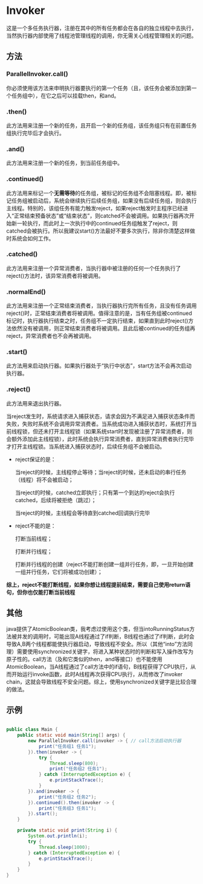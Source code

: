 # Invoker

这是一个多任务执行器，注册在其中的所有任务都会在各自的独立线程中去执行，当然执行器内部使用了线程池管理线程的调用，你无需关心线程管理相关的问题。

## 方法

### ParallelInvoker.call()

你必须使用该方法来申明执行器要执行的第一个任务（且，该任务会被添加到第一个任务组中），在它之后可以挂载then，和and。

### .then()

此方法用来注册一个新的任务，且开启一个新的任务组，该任务组只有在前置任务组执行完毕后才会执行。

### .and()

此方法用来注册一个新的任务，到当前任务组中。

### .continued()

此方法用来标记一个**无需等待**的任务组，被标记的任务组不会阻塞线程。即，被标记任务组被启动后，系统会继续执行后续任务组，如果没有后续任务组，则会执行主线程。特别的，该组任务有能力触发reject，如果reject触发时主程序已经进入“正常结束预备状态”或“结束状态”，则catched不会被调用。如果执行器再次开始新一轮执行，而此时上一次执行中的continued任务组触发了reject，则catched会被执行。所以我建议start()方法最好不要多次执行，除非你清楚这样做时系统会如何工作。

### .catched()

此方法用来注册一个异常消费者，当执行器中被注册的任何一个任务执行了reject()方法时，该异常消费者将被调用。

### .normalEnd()

此方法用来注册一个正常结束消费者，当执行器执行完所有任务，且没有任务调用reject()时，正常结束消费者将被调用。值得注意的是，当有任务组被continued标记时，执行器执行结束之时，任务组不一定执行结束，如果直到此时reject()方法依然没有被调用，则正常结束消费者将被调用。且此后被continued的任务组再reject，异常消费者也不会再被调用。

### .start()

此方法用来启动执行器。如果执行器处于“执行中状态”，start方法不会再次启动执行器。

### .reject()

此方法用来退出执行器。

当reject发生时，系统请求进入捕获状态，请求会因为不满足进入捕获状态条件而失败，失败时系统不会调用异常消费者。当系统成功进入捕获状态时，系统打开当前线程锁，但还未打开主线程锁（如果系统start时发现被注册了异常消费者，则会额外添加此主线程锁），此时系统会执行异常消费者，直到异常消费者执行完毕才打开主线程锁。当系统进入捕获状态时，后续任务组不会被启动。

- reject保证的是：
    
    当reject的时候，主线程停止等待；当reject的时候，还未启动的串行任务（线程）将不会被启动；
    
    当reject的时候，catched立即执行；只有第一个到达的reject会执行catched，后续将被拒绝（跳过）；
    
    当reject的时候，主线程会等待直到catched回调执行完毕

- reject不能的是：

    打断当前线程；

    打断并行线程；
    
    打断并行线程的创建（reject不能打断创建一组并行任务，即，一旦开始创建一组并行任务，它们将被成功创建）；

**综上，reject不能打断线程，如果你想让线程提前结束，需要自己使用return语句，但你也仅能打断当前线程**

## 其他

java提供了AtomicBoolean类，我考虑过使用这个类，但当intoRunningStatus方法被并发的调用时，可能出现A线程通过了if判断，B线程也通过了if判断，此时会导致A,B两个线程都能使执行器启动，导致线程不安全。所以（其他“into”方法同理）需要使用synchronized关键字，将进入某种状态时的判断和写入操作改写为原子性的。call方法（及和它类似的then，and等接口）也不能使用AtomicBoolean，当A线程通过了call方法中的if语句，B线程获得了CPU执行，从而开始运行invoke函数，此时A线程再次获得CPU执行，从而修改了invoker chain，这就会导致线程不安全问题。综上，使用synchronized关键字是比较合理的做法。

## 示例

```java

public class Main {
    public static void main(String[] args) {
        new ParallelInvoker.call(invoker -> { // call方法启动执行器
            print("任务组1 任务1");
        }).then(invoker -> {
            try {
                Thread.sleep(800);
                print("任务组2 任务1");
            } catch (InterruptedException e) {
                e.printStackTrace();
            }
        }).and(invoker -> {
            print("任务组2 任务2");
        }).continued().then(invoker -> {
            print("任务组3 任务1");
        }).start();
    }

    private static void print(String i) {
        System.out.println(i);
        try {
            Thread.sleep(1000);
        } catch (InterruptedException e) {
            e.printStackTrace();
        }
    }
}

```